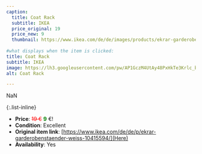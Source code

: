 ```yaml
---
caption:
  title: Coat Rack
  subtitle: IKEA
  price_original: 19
  price_new: 9
  thumbnail: https://www.ikea.com/de/de/images/products/ekrar-garderobenstaender-weiss__0710637_pe727670_s5.jpg
  
#what displays when the item is clicked:
title: Coat Rack
subtitle: IKEA
image: https://lh3.googleusercontent.com/pw/AP1GczM4UtAy48PxHkTe3Krlc_bogKqP_WnqX_YPsma_DAZxfzGsoKxGHUughQgdtsFrgVeldukSlXW8ZldKl3zGUdjj-k2PHdMZGTnGmWO5dA0pjzutA5BH7iWhyeWkMK3wpDPbPydoIPlYFfQdfSFmWqHnog=w1220-h1626-s-no-gm?authuser=0
alt: Coat Rack

---
```

NaN

{:.list-inline} 
- **Price**: <span style="color:red"><del>19 €</del></span> <span style="color:green">**9**</span> €!
- **Condition**: Excellent
- **Original item link**: [https://www.ikea.com/de/de/p/ekrar-garderobenstaender-weiss-10415594/](Here)
- **Availability**: Yes

